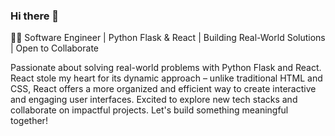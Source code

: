 ### Hi there 👋

👨‍💻 Software Engineer | Python Flask & React | Building Real-World Solutions | Open to Collaborate

Passionate about solving real-world problems with Python Flask and React. React stole my heart for its dynamic approach – unlike traditional HTML and CSS, React offers a more organized and efficient way to create interactive and engaging user interfaces. Excited to explore new tech stacks and collaborate on impactful projects. Let's build something meaningful together!
